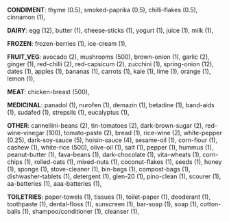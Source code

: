 
**CONDIMENT**:
thyme (0.5), 
smoked-paprika (0.5), 
chilli-flakes (0.5), 
cinnamon (1), 

**DAIRY**:
egg (12), 
butter (1), 
cheese-sticks (1), 
yogurt (1), 
juice (1), 
milk (1), 

**FROZEN**:
frozen-berries (1), 
ice-cream (1), 

**FRUIT_VEG**:
avocado (2), 
mushrooms (500), 
brown-onion (1), 
garlic (2), 
ginger (1), 
red-chilli (2), 
red-capsicum (2), 
zucchini (1), 
spring-onion (12), 
dates (1), 
apples (1), 
bananas (1), 
carrots (1), 
kale (1), 
lime (1), 
orange (1), 
lemon (1), 

**MEAT**:
chicken-breast (500), 

**MEDICINAL**:
panadol (1), 
nurofen (1), 
demazin (1), 
betadine (1), 
band-aids (1), 
sudafed (1), 
strepsils (1), 
eucalyptus (1), 

**OTHER**:
cannellini-beans (2), 
tin-tomatoes (2), 
dark-brown-sugar (2), 
red-wine-vinegar (100), 
tomato-paste (2), 
bread (1), 
rice-wine (2), 
white-pepper (0.25), 
dark-soy-sauce (5), 
hoisin-sauce (4), 
sesame-oil (1), 
corn-flour (1), 
cashew (1), 
white-rice (500), 
olive-oil (1), 
salt (1), 
pepper (1), 
hummus (1), 
peanut-butter (1), 
fava-beans (1), 
dark-chocolate (1), 
vita-wheats (1), 
corn-chips (1), 
rolled-oats (1), 
mixed-nuts (1), 
coconut-flakes (1), 
seeds (1), 
honey (1), 
sponge (1), 
stove-cleaner (1), 
bin-bags (1), 
compost-bags (1), 
dishwasher-tablets (1), 
detergent (1), 
glen-20 (1), 
pino-clean (1), 
scourer (1), 
aa-batteries (1), 
aaa-batteries (1), 

**TOILETRIES**:
paper-towels (1), 
tissues (1), 
toilet-paper (1), 
deoderant (1), 
toothpaste (1), 
dental-floss (1), 
sunscreen (1), 
bar-soap (1), 
soap (1), 
cotton-balls (1), 
shampoo/conditioner (1), 
cleanser (1), 
